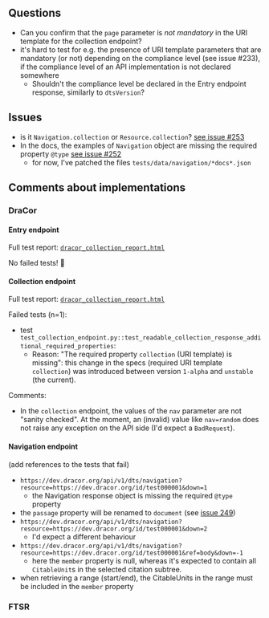 ## Questions

- Can you confirm that the `page` parameter is *not mandatory* in the URI template for the collection endpoint?
- it's hard to test for e.g. the presence of URI template parameters that are mandatory (or not) depending on the compliance level (see issue #233), if the compliance level of an API implementation is not declared somewhere
    - Shouldn't the compliance level be declared in the Entry endpoint response, similarly to `dtsVersion`?

## Issues

- is it `Navigation.collection` or `Resource.collection`? [see issue #253](https://github.com/distributed-text-services/specifications/issues/253)
- In the docs, the examples of `Navigation` object are missing the required property  `@type` [see issue #252](https://github.com/distributed-text-services/specifications/issues/252)
    - for now, I've patched the files `tests/data/navigation/*docs*.json`

## Comments about implementations

### DraCor


#### Entry endpoint

Full test report: [`dracor_collection_report.html`](https://htmlpreview.github.io/?https://github.com/mromanello/DTS-validator/blob/main/reports/dracor_entry_report.html)

No failed tests! 🎉

#### Collection endpoint

Full test report: [`dracor_collection_report.html`](https://htmlpreview.github.io/?https://github.com/mromanello/DTS-validator/blob/main/reports/dracor_collection_report.html)

Failed tests (n=1):
- test `test_collection_endpoint.py::test_readable_collection_response_additional_required_properties`: 
    - Reason: "The required property `collection` (URI template) is missing": this change in the specs (required URI template `collection`) was introduced between version `1-alpha` and `unstable` (the current). 

Comments:
- In the `collection` endpoint, the values of the `nav` parameter are not "sanity checked". At the moment, an (invalid) value like `nav=random` does not raise any exception on the API side (I'd expect a `BadRequest`).

#### Navigation endpoint

(add references to the tests that fail)

- `https://dev.dracor.org/api/v1/dts/navigation?resource=https://dev.dracor.org/id/test000001&down=1`
    - the Navigation response object is missing the required `@type` property
- the `passage` property will be renamed to `document` (see [issue 249](https://github.com/distributed-text-services/specifications/issues/249))
- `https://dev.dracor.org/api/v1/dts/navigation?resource=https://dev.dracor.org/id/test000001&down=2`
    - I'd expect a different behaviour
- `https://dev.dracor.org/api/v1/dts/navigation?resource=https://dev.dracor.org/id/test000001&ref=body&down=-1`
    - here the `member` property is null, whereas it's expected to contain all `CitableUnit`s in the selected citation subtree. 
- when retrieving a range (start/end), the CitableUnits in the range must be included in the `member` property

### FTSR